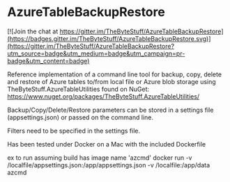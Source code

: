 # AzureTableBackupRestore

[![Join the chat at https://gitter.im/TheByteStuff/AzureTableBackupRestore](https://badges.gitter.im/TheByteStuff/AzureTableBackupRestore.svg)](https://gitter.im/TheByteStuff/AzureTableBackupRestore?utm_source=badge&utm_medium=badge&utm_campaign=pr-badge&utm_content=badge)

Reference implementation of a command line tool for backup, copy, delete and restore of Azure tables to/from local file or Azure blob storage using TheByteStuff.AzureTableUtilities found on NuGet: https://www.nuget.org/packages/TheByteStuff.AzureTableUtilities/

Backup/Copy/Delete/Restore parameters can be stored in a settings file (appsettings.json) or passed on the command line.

Filters need to be specified in the settings file.

Has been tested under Docker on a Mac with the included Dockerfile

ex to run assuming build has image name 'azcmd'
docker run -v /localfile/appsettings.json:/app/appsettings.json -v /localfile:/app/data azcmd
